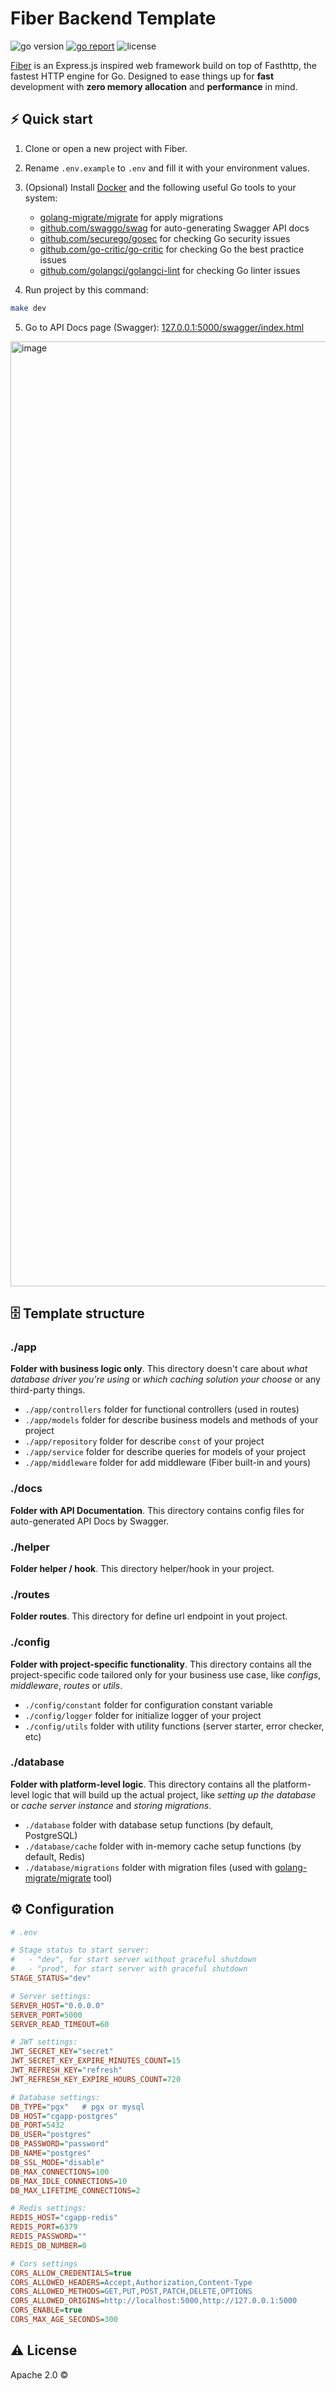 # Fiber Backend Template 

<img src="https://img.shields.io/badge/Go-1.19+-00ADD8?style=for-the-badge&logo=go" alt="go version" />&nbsp;<a href="https://goreportcard.com/report/github.com/fiber-go-template" target="_blank"><img src="https://img.shields.io/badge/Go_report-A+-success?style=for-the-badge&logo=none" alt="go report" /></a>&nbsp;<img src="https://img.shields.io/badge/license-Apache_2.0-red?style=for-the-badge&logo=none" alt="license" />

[Fiber](https://gofiber.io/) is an Express.js inspired web framework build on top of Fasthttp, the fastest HTTP engine for Go. Designed to ease things up for **fast** development with **zero memory allocation** and **performance** in mind.

## ⚡️ Quick start

1. Clone or open a new project with Fiber.
2. Rename `.env.example` to `.env` and fill it with your environment values.
3. (Opsional) Install [Docker](https://www.docker.com/get-started) and the following useful Go tools to your system:

   - [golang-migrate/migrate](https://github.com/golang-migrate/migrate#cli-usage) for apply migrations
   - [github.com/swaggo/swag](https://github.com/swaggo/swag) for auto-generating Swagger API docs
   - [github.com/securego/gosec](https://github.com/securego/gosec) for checking Go security issues
   - [github.com/go-critic/go-critic](https://github.com/go-critic/go-critic) for checking Go the best practice issues
   - [github.com/golangci/golangci-lint](https://github.com/golangci/golangci-lint) for checking Go linter issues

4. Run project by this command:

```bash
make dev
```

5. Go to API Docs page (Swagger): [127.0.0.1:5000/swagger/index.html](http://127.0.0.1:5000/swagger/index.html)

<img width="1512" alt="image" src="https://github.com/user-attachments/assets/0e9f53c3-0d90-43d9-8132-734541cc3289" />

## 🗄 Template structure

### ./app

**Folder with business logic only**. This directory doesn't care about _what database driver you're using_ or _which caching solution your choose_ or any third-party things.

- `./app/controllers` folder for functional controllers (used in routes)
- `./app/models` folder for describe business models and methods of your project
- `./app/repository` folder for describe `const` of your project
- `./app/service` folder for describe queries for models of your project
- `./app/middleware` folder for add middleware (Fiber built-in and yours)

### ./docs

**Folder with API Documentation**. This directory contains config files for auto-generated API Docs by Swagger.

### ./helper

**Folder helper / hook**. This directory helper/hook in your project.

### ./routes

**Folder routes**. This directory for define url endpoint in yout project.

### ./config

**Folder with project-specific functionality**. This directory contains all the project-specific code tailored only for your business use case, like _configs_, _middleware_, _routes_ or _utils_.

- `./config/constant` folder for configuration constant variable
- `./config/logger` folder for initialize logger of your project
- `./config/utils` folder with utility functions (server starter, error checker, etc)

### ./database

**Folder with platform-level logic**. This directory contains all the platform-level logic that will build up the actual project, like _setting up the database_ or _cache server instance_ and _storing migrations_.

- `./database` folder with database setup functions (by default, PostgreSQL)
- `./database/cache` folder with in-memory cache setup functions (by default, Redis)
- `./database/migrations` folder with migration files (used with [golang-migrate/migrate](https://github.com/golang-migrate/migrate) tool)

## ⚙️ Configuration

```ini
# .env

# Stage status to start server:
#   - "dev", for start server without graceful shutdown
#   - "prod", for start server with graceful shutdown
STAGE_STATUS="dev"

# Server settings:
SERVER_HOST="0.0.0.0"
SERVER_PORT=5000
SERVER_READ_TIMEOUT=60

# JWT settings:
JWT_SECRET_KEY="secret"
JWT_SECRET_KEY_EXPIRE_MINUTES_COUNT=15
JWT_REFRESH_KEY="refresh"
JWT_REFRESH_KEY_EXPIRE_HOURS_COUNT=720

# Database settings:
DB_TYPE="pgx"   # pgx or mysql
DB_HOST="cgapp-postgres"
DB_PORT=5432
DB_USER="postgres"
DB_PASSWORD="password"
DB_NAME="postgres"
DB_SSL_MODE="disable"
DB_MAX_CONNECTIONS=100
DB_MAX_IDLE_CONNECTIONS=10
DB_MAX_LIFETIME_CONNECTIONS=2

# Redis settings:
REDIS_HOST="cgapp-redis"
REDIS_PORT=6379
REDIS_PASSWORD=""
REDIS_DB_NUMBER=0

# Cors settings
CORS_ALLOW_CREDENTIALS=true
CORS_ALLOWED_HEADERS=Accept,Authorization,Content-Type
CORS_ALLOWED_METHODS=GET,PUT,POST,PATCH,DELETE,OPTIONS
CORS_ALLOWED_ORIGINS=http://localhost:5000,http://127.0.0.1:5000
CORS_ENABLE=true
CORS_MAX_AGE_SECONDS=300
```

## ⚠️ License

Apache 2.0 &copy;
